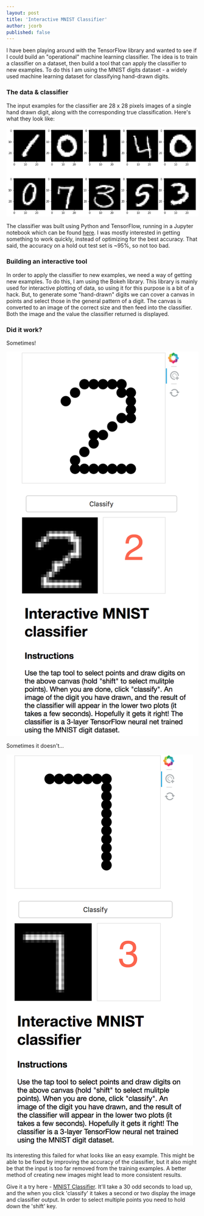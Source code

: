 ```yaml
---
layout: post
title: 'Interactive MNIST Classifier'
author: jcorb
published: false
---
```


I have been playing around with the TensorFlow library and wanted to see if I could build an "operational" machine learning classifier.  The idea is to train a classifier on a dataset, then build a tool that can apply the classifier to new examples.  To do this I am using the MNIST digits dataset - a widely used machine learning dataset for classifying hand-drawn digits.

### The data & classifier
The input examples for the classifier are 28 x 28 pixels images of a single hand drawn digit, along with the corresponding true classification.  Here's what they look like:

![](../images/mnist_examples.png)


The classifier was built using Python and TensorFlow, running in a Jupyter notebook which can be found [here](https://github.com/jcorb/interactive_mnist/blob/master/mnist_classifier_tensorflow.ipynb). I was mostly interested in getting something to work quickly, instead of optimizing for the best accuracy.  That said, the accuracy on a hold out test set is ~95%, so not too bad.  

### Building an interactive tool

In order to apply the classifier to new examples, we need a way of getting new examples.  To do this, I am using the Bokeh library.  This library is mainly used for interactive plotting of data, so using it for this purpose is a bit of a hack.  But, to generate some "hand-drawn" digits we can cover a canvas in points and select those in the general pattern of a digit.  The canvas is converted to an image of the correct size and then feed into the classifier.  Both the image and the value the classifier returned is displayed.

### Did it work?

Sometimes!

![](../images/mnist_correct.png?s=200)

Sometimes it doesn't...

![](../images/mnist_incorrect.png?s=200)

Its interesting this failed for what looks like an easy example.  This might be able to be fixed by improving the accuracy of the classifier, but it also might be that the input is too far removed from the training examples.  A better method of creating new images might lead to more consistent results.

Give it a try here - [MNIST Classifier](https://calm-meadow-39640.herokuapp.com/app).  It'll take a 30 odd seconds to load up, and the when you click 'classify' it takes a second or two display the image and classifier output.  In order to select multiple points you need to hold down the 'shift' key.

